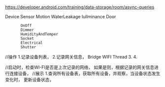 https://developer.android.com/training/data-storage/room/async-queries

Device     Sensor
                    Motion
                    WaterLeakage
                    Iullminance
                    Door


           OnOff
           Dimmer
           HumidityAndTemper
           Socket
           Electrical
           Shutter

//操作
1.记录设备列表，
2.记录网关信息，
    Bridge
    WIFI
    Thread
3.
4.

//启动时，检查WI-FI是否是上次记录的网络，
如果是则，根据记录的网关信息进行连接设备，
//展示
1.查询所有设备表，获取所有设备，并观察，当设备状态发生变化时，
更新设备状态，
